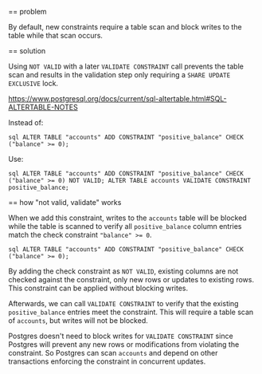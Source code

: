 == problem

By default, new constraints require a table scan and block writes to the table  while that scan occurs.

== solution

Using ``NOT VALID`` with a later ``VALIDATE CONSTRAINT`` call prevents the table scan and results in the validation step only requiring a ``SHARE UPDATE EXCLUSIVE`` lock.

https://www.postgresql.org/docs/current/sql-altertable.html#SQL-ALTERTABLE-NOTES

Instead of:

``sql
ALTER TABLE "accounts" ADD CONSTRAINT "positive_balance" CHECK ("balance" >= 0);
``

Use:

``sql
ALTER TABLE "accounts" ADD CONSTRAINT "positive_balance" CHECK ("balance" >= 0) NOT VALID;
ALTER TABLE accounts VALIDATE CONSTRAINT positive_balance;
``


== how "not valid, validate" works

When we add this constraint, writes to the ``accounts`` table will be blocked while the table is scanned to verify all ``positive_balance`` column entries match the check constraint ``"balance" >= 0``.


``sql
ALTER TABLE "accounts" ADD CONSTRAINT "positive_balance" CHECK ("balance" >= 0);
``

By adding the check constraint as ``NOT VALID``, existing columns are not checked against the constraint, only new rows or updates to existing rows. This constraint can be applied without blocking writes.

Afterwards, we can call ``VALIDATE CONSTRAINT`` to verify that the existing ``positive_balance`` entries meet the constraint. This will require a table scan of ``accounts``, but writes will not be blocked.

Postgres doesn't need to block writes for ``VALIDATE CONSTRAINT`` since Postgres will prevent any new rows or modifications from violating the constraint. So Postgres can scan ``accounts`` and depend on other transactions enforcing the constraint in concurrent updates.
